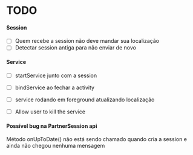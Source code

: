 TODO
====

#### Session
- [ ] Quem recebe a session não deve mandar sua localização
- [ ] Detectar session antiga para não enviar de novo

#### Service
- [ ] startService junto com a session
- [ ] bindService ao fechar a activity
- [ ] service rodando em foreground atualizando localização
- [ ] Allow user to kill the service


#### Possível bug na PartnerSession api
Método onUpToDate() não está sendo chamado quando cria a session e ainda não chegou nenhuma mensagem
